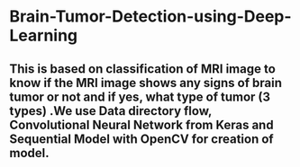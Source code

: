 # Brain-Tumor-Detection-using-Deep-Learning
## This is based on classification of MRI image to know if the MRI image shows any signs of brain tumor or not and if yes, what type of tumor (3 types) .We use Data directory flow, Convolutional Neural Network from Keras and Sequential Model with OpenCV for creation of model.
